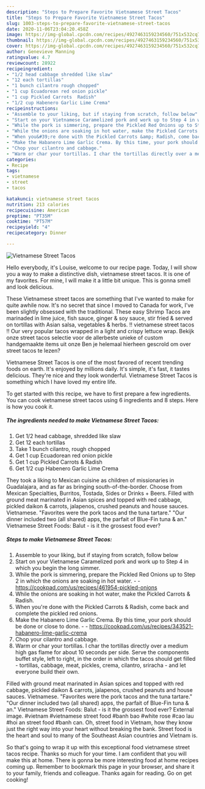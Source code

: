 ```yaml
---
description: "Steps to Prepare Favorite Vietnamese Street Tacos"
title: "Steps to Prepare Favorite Vietnamese Street Tacos"
slug: 1003-steps-to-prepare-favorite-vietnamese-street-tacos
date: 2020-11-06T23:04:20.458Z
image: https://img-global.cpcdn.com/recipes/4927463159234560/751x532cq70/vietnamese-street-tacos-recipe-main-photo.jpg
thumbnail: https://img-global.cpcdn.com/recipes/4927463159234560/751x532cq70/vietnamese-street-tacos-recipe-main-photo.jpg
cover: https://img-global.cpcdn.com/recipes/4927463159234560/751x532cq70/vietnamese-street-tacos-recipe-main-photo.jpg
author: Genevieve Manning
ratingvalue: 4.7
reviewcount: 28922
recipeingredient:
- "1/2 head cabbage shredded like slaw"
- "12 each tortillas"
- "1 bunch cilantro rough chopped"
- "1 cup Ecuadorean red onion pickle"
- "1 cup Pickled Carrots  Radish"
- "1/2 cup Habenero Garlic Lime Crema"
recipeinstructions:
- "Assemble to your liking, but if staying from scratch, follow below"
- "Start on your Vietnamese Caramelized pork and work up to Step 4 in which you begin the long simmer."
- "While the pork is simmering, prepare the Pickled Red Onions up to Step 2 in which the onions are soaking in hot water.  https://cookpad.com/us/recipes/461954-pickled-onions"
- "While the onions are soaking in hot water, make the Pickled Carrots &amp; Radish."
- "When you&#39;re done with the Pickled Carrots &amp; Radish, come back and complete the pickled red onions."
- "Make the Habanero Lime Garlic Crema. By this time, your pork should be done or close to done.  https://cookpad.com/us/recipes/343521-habanero-lime-garlic-crema"
- "Chop your cilantro and cabbage."
- "Warm or char your tortillas. I char the tortillas directly over a medium high gas flame for about 10 seconds per side. Serve the components buffet style, left to right, in the order in which the tacos should get filled - tortillas, cabbage, meat, pickles, crema, cilantro, sriracha - and let everyone build their own."
categories:
- Recipe
tags:
- vietnamese
- street
- tacos

katakunci: vietnamese street tacos 
nutrition: 213 calories
recipecuisine: American
preptime: "PT35M"
cooktime: "PT57M"
recipeyield: "4"
recipecategory: Dinner

---
```



![Vietnamese Street Tacos](https://img-global.cpcdn.com/recipes/4927463159234560/751x532cq70/vietnamese-street-tacos-recipe-main-photo.jpg)

Hello everybody, it's Louise, welcome to our recipe page. Today, I will show you a way to make a distinctive dish, vietnamese street tacos. It is one of my favorites. For mine, I will make it a little bit unique. This is gonna smell and look delicious.

These Vietnamese street tacos are something that I&#39;ve wanted to make for quite awhile now. It&#39;s no secret that since I moved to Canada for work, I&#39;ve been slightly obsessed with the traditional. These easy Shrimp Tacos are marinaded in lime juice, fish sauce, ginger &amp; soy sauce, stir fried &amp; served on tortillas with Asian salsa, vegetables &amp; herbs. ‼️ vietnamese street tacos ‼️ Our very popular tacos wrapped in a light and crispy lettuce wrap. Bekijk onze street tacos selectie voor de allerbeste unieke of custom handgemaakte items uit onze Ben je helemaal hierheen gescrold om over street tacos te lezen?

Vietnamese Street Tacos is one of the most favored of recent trending foods on earth. It's enjoyed by millions daily. It's simple, it's fast, it tastes delicious. They're nice and they look wonderful. Vietnamese Street Tacos is something which I have loved my entire life.


To get started with this recipe, we have to first prepare a few ingredients. You can cook vietnamese street tacos using 6 ingredients and 8 steps. Here is how you cook it.

<!--inarticleads1-->

##### The ingredients needed to make Vietnamese Street Tacos:

1. Get 1/2 head cabbage, shredded like slaw
1. Get 12 each tortillas
1. Take 1 bunch cilantro, rough chopped
1. Get 1 cup Ecuadorean red onion pickle
1. Get 1 cup Pickled Carrots &amp; Radish
1. Get 1/2 cup Habenero Garlic Lime Crema


They took a liking to Mexican cuisine as children of missionaries in Guadalajara, and as far as bringing south-of-the-border. Choose from Mexican Specialties, Burritos, Tostada, Sides or Drinks + Beers. Filled with ground meat marinated in Asian spices and topped with red cabbage, pickled daikon &amp; carrots, jalapenos, crushed peanuts and house sauces. Vietnamese. &#34;Favorites were the pork tacos and the tuna tartare.&#34; &#34;Our dinner included two (all shared) apps, the parfait of Blue-Fin tuna &amp; an.&#34; Vietnamese Street Foods: Balut - is it the grossest food ever? 

<!--inarticleads2-->

##### Steps to make Vietnamese Street Tacos:

1. Assemble to your liking, but if staying from scratch, follow below
1. Start on your Vietnamese Caramelized pork and work up to Step 4 in which you begin the long simmer.
1. While the pork is simmering, prepare the Pickled Red Onions up to Step 2 in which the onions are soaking in hot water. -  - https://cookpad.com/us/recipes/461954-pickled-onions
1. While the onions are soaking in hot water, make the Pickled Carrots &amp; Radish.
1. When you&#39;re done with the Pickled Carrots &amp; Radish, come back and complete the pickled red onions.
1. Make the Habanero Lime Garlic Crema. By this time, your pork should be done or close to done. -  - https://cookpad.com/us/recipes/343521-habanero-lime-garlic-crema
1. Chop your cilantro and cabbage.
1. Warm or char your tortillas. I char the tortillas directly over a medium high gas flame for about 10 seconds per side. Serve the components buffet style, left to right, in the order in which the tacos should get filled - tortillas, cabbage, meat, pickles, crema, cilantro, sriracha - and let everyone build their own.


Filled with ground meat marinated in Asian spices and topped with red cabbage, pickled daikon &amp; carrots, jalapenos, crushed peanuts and house sauces. Vietnamese. &#34;Favorites were the pork tacos and the tuna tartare.&#34; &#34;Our dinner included two (all shared) apps, the parfait of Blue-Fin tuna &amp; an.&#34; Vietnamese Street Foods: Balut - is it the grossest food ever? External image. #vietnam #vietnamese street food #banh bao #white rose #cao lau #hoi an street food #banh can. Oh, street food in Vietnam, how they know just the right way into your heart without breaking the bank. Street food is the heart and soul to many of the Southeast Asian countries and Vietnam is. 

So that's going to wrap it up with this exceptional food vietnamese street tacos recipe. Thanks so much for your time. I am confident that you will make this at home. There is gonna be more interesting food at home recipes coming up. Remember to bookmark this page in your browser, and share it to your family, friends and colleague. Thanks again for reading. Go on get cooking!
